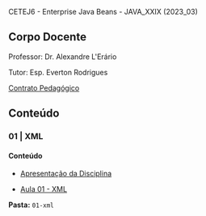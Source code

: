 CETEJ6 - Enterprise Java Beans - JAVA_XXIX (2023_03)

## Corpo Docente
Professor: Dr. Alexandre L'Erário

Tutor: Esp. Everton Rodrigues

[Contrato Pedagógico](https://github.com/MarleneMoraes/utfpr-java/blob/main/webservices/WEBSERVICES_contrato-pedagogico.pdf)

## Conteúdo
### 01 | XML
#### Conteúdo

- [Apresentação da Disciplina](https://github.com/MarleneMoraes/utfpr-java/blob/main/webservices/01-xml/apresentacao-da-disciplina.pdf)

- [Aula 01 - XML](https://github.com/MarleneMoraes/utfpr-java/blob/main/webservices/01-xml/xml.pdf)

**Pasta:** `01-xml`

